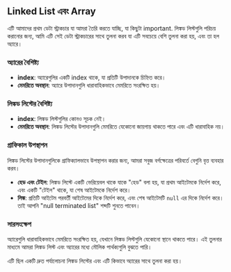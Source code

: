 

## Linked List এবং Array

এটি আমাদের প্রথম ডেটা স্ট্রাকচার যা আমরা তৈরি করতে যাচ্ছি, যা কিছুটা important. লিঙ্কড লিস্টগুলি পরিচয় করানোর জন্য, আমি এটি সেই ডেটা স্ট্রাকচারের সাথে তুলনা করব যা এটি সবচেয়ে বেশি তুলনা করা হয়, এবং তা হল অ্যারে।

### অ্যারের বৈশিষ্ট্য

- **index**: অ্যারেগুলির একটি index থাকে, যা প্রতিটি উপাদানকে চিহ্নিত করে।
- **মেমরিতে অবস্থান**: অ্যারে উপাদানগুলি ধারাবাহিকভাবে মেমরিতে সংরক্ষিত হয়।

### লিঙ্কড লিস্টের বৈশিষ্ট্য

- **index**: লিঙ্কড লিস্টগুলির কোনও সূচক নেই। 
- **মেমরিতে অবস্থান**: লিঙ্কড লিস্টের উপাদানগুলি মেমরিতে যেকোনো জায়গায় থাকতে পারে এবং এটি ধারাবাহিক নয়।

### গ্রাফিকাল উপস্থাপন

লিঙ্কড লিস্টের উপাদানগুলিকে গ্রাফিক্যালভাবে উপস্থাপন করার জন্য, আমরা সবুজ বর্গক্ষেত্রের পরিবর্তে বেগুনি বৃত্ত ব্যবহার করব। 

- **হেড এবং টেইল**: লিঙ্কড লিস্টে একটি ভেরিয়েবল থাকে যাকে "হেড" বলা হয়, যা প্রথম আইটেমকে নির্দেশ করে, এবং একটি "টেইল" থাকে, যা শেষ আইটেমকে নির্দেশ করে।
- **লিঙ্ক**: প্রতিটি আইটেম পরবর্তী আইটেমের দিকে নির্দেশ করে, এবং শেষ আইটেমটি `null` এর দিকে নির্দেশ করে। তাই আপনি "null terminated list" শব্দটি শুনতে পাবেন।

### সারসংক্ষেপ

অ্যারেগুলি ধারাবাহিকভাবে মেমরিতে সংরক্ষিত হয়, যেখানে লিঙ্কড লিস্টগুলি যেকোনো স্থানে থাকতে পারে। এই তুলনার মাধ্যমে আমরা লিঙ্কড লিস্ট এবং অ্যারের মধ্যে মৌলিক পার্থক্যগুলি বুঝতে পারি। 

এটি ছিল একটি দ্রুত পর্যালোচনা লিঙ্কড লিস্টের এবং এটি কিভাবে অ্যারের সাথে তুলনা করা হয়।

